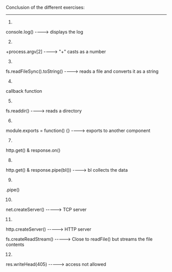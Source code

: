 Conclusion of the different exercises:

______________________________________________
1.
console.log() ----> displays the log

2.
+process.argv[2]  ----> "+" casts as a number

3.
fs.readFileSync().toString() ----> reads a file and converts it as a string

4.
callback function

5.
fs.readdir() ----> reads a directory

6.
module.exports = function() {} ----> exports to another component

7.
http.get() & response.on()

8.
http.get() & response.pipe(bl()) ----> bl collects the data

9.
.pipe()

10.
net.createServer() -----> TCP server

11.
http.createServer() -----> HTTP server

fs.createReadStream() -----> Close to readFile() but streams the file contents

12.
res.writeHead(405) -----> access not allowed
